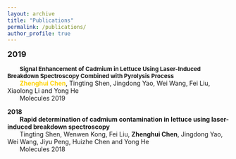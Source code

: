 ```yaml
---
layout: archive
title: "Publications"
permalink: /publications/
author_profile: true
---  
```

  

<b><font size=4>2019</font></b>   
  
&emsp;&emsp;<b><font size=2>Signal Enhancement of Cadmium in Lettuce Using Laser-Induced Breakdown Spectroscopy Combined with Pyrolysis Process</font></b>  
&emsp;&emsp;<b><font color=#FFD306>Zhenghui Chen</font></b>, Tingting Shen, Jingdong Yao, Wei Wang, Fei Liu, Xiaolong Li and Yong He  
&emsp;&emsp;Molecules 2019  


**2018**  
&emsp;&emsp;**Rapid determination of cadmium contamination in lettuce using laser-induced breakdown spectroscopy**  
&emsp;&emsp;Tingting Shen, Wenwen Kong, Fei Liu, **Zhenghui Chen**, Jingdong Yao, Wei Wang, Jiyu Peng, Huizhe Chen and Yong He  
&emsp;&emsp;Molecules 2018
